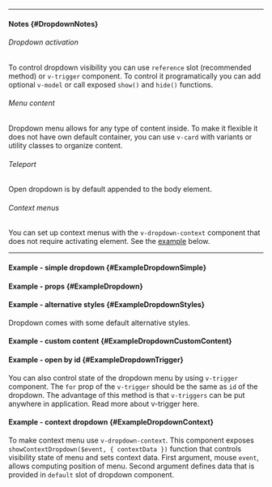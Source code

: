 ___

#### Notes {#DropdownNotes}

###### Dropdown activation

To control dropdown visibility you can use `reference` slot (recommended method) or `v-trigger` component. To control it programatically you can add optional `v-model` or call exposed `show()` and `hide()` functions.

###### Menu content 

Dropdown menu allows for any type of content inside. To make it flexible it does not have own default container, you can use `v-card` with variants or utility classes to organize content.

###### Teleport

Open dropdown is by default appended to the body element.

###### Context menus

You can set up context menus with the `v-dropdown-context` component that does not require activating element. See the [example](#ExampleDropdownContext) below.

---

#### Example - simple dropdown {#ExampleDropdownSimple}

<example name="ExampleDropdownSimple"></example>

#### Example - props {#ExampleDropdown}

<example name="ExampleDropdown"></example>

#### Example - alternative styles {#ExampleDropdownStyles}

Dropdown comes with some default alternative styles.

<example name="ExampleDropdownStyles"></example>

#### Example - custom content {#ExampleDropdownCustomContent}

<example name="ExampleDropdownCustomContent"></example>

#### Example - open by id {#ExampleDropdownTrigger}

You can also control state of the dropdown menu by using `v-trigger` component. The `for` prop of the `v-trigger` should be the same as `id` of the dropdown. The advantage of this method is that `v-triggers` can be put anywhere in application. Read more about v-trigger here.

<example name="ExampleDropdownTrigger"></example>

#### Example - context dropdown {#ExampleDropdownContext}

To make context menu use `v-dropdown-context`. This component exposes `showContextDropdown($event, { contextData })` function that controls visibility state of menu and sets context data. First argument, mouse `event`, allows computing position of menu. Second argument defines data that is provided in `default` slot of dropdown component.

<example name="ExampleDropdownContext"></example>
